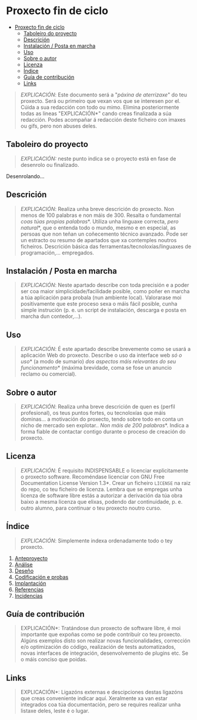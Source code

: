 # Proxecto fin de ciclo

- [Proxecto fin de ciclo](#proxecto-fin-de-ciclo)
  - [Taboleiro do proyecto](#taboleiro-do-proyecto)
  - [Descrición](#descrición)
  - [Instalación / Posta en marcha](#instalación--posta-en-marcha)
  - [Uso](#uso)
  - [Sobre o autor](#sobre-o-autor)
  - [Licenza](#licenza)
  - [Índice](#índice)
  - [Guía de contribución](#guía-de-contribución)
  - [Links](#links)

> *EXPLICACIÓN*: Este documento será a "*páxina de aterrizaxe*" do teu proxecto. Será ou primeiro que vexan vos que se interesen por el. Cúida a sua redacción con todo ou mimo. Elimina posteriormente todas as lineas "EXPLICACIÓN*" cando creas finalizada a súa redacción.
> Podes acompañar á redacción deste ficheiro con imaxes ou gifs, pero non abuses deles.

## Taboleiro do proyecto

> *EXPLICACIÓN:* neste punto indica se o proyecto está en fase de desenrolo ou finalizado.


Desenrolando...

## Descrición

> *EXPLICACIÓN*: Realiza unha breve descrición do proxecto. Non menos de 100 palabras e non máis de 300. Resalta o fundamental *coas túas propias palabras**. Utiliza unha linguaxe correcta, *pero natural**, que o entenda todo o mundo, mesmo e en especial, as persoas que non teñan un coñecemento técnico avanzado. Pode ser un estracto ou resumo de apartados que xa contemples noutros ficheiros.
> Descrición básica das ferramentas/tecnoloxías/linguaxes de programación,... empregados.

## Instalación / Posta en marcha

> *EXPLICACIÓN*: Neste apartado describe con toda precisión e a poder ser coa maior simplicidade/facilidade posible, como poñer en marcha a túa aplicación para probala (nun ambiente local). Valorarase moi positivamente que este proceso sexa o máis fácil posible, cunha simple instrución (p. e. un script de instalación, descarga e posta en marcha dun contedor,...).
>

## Uso

> *EXPLICACIÓN*: É este apartado describe brevemente como se usará a aplicación Web do proxecto. Describe o uso da interface web *só o uso** (a modo de sumario) *dos aspectos máis relevantes do seu funcionamento** (máxima brevidade, coma se fose un anuncio reclamo ou comercial).
>

## Sobre o autor

> *EXPLICACIÓN*: Realiza unha breve descrición de quen es (perfil profesional), os teus puntos fortes, ou tecnoloxías que máis dominas... a motivación do proxecto, tendo sobre todo en conta un nicho de mercado sen explotar.. *Non máis de 200 palabras**. Indica a forma fiable de contactar contigo durante o proceso de creación do proxecto.

## Licenza

> *EXPLICACIÓN*: É requisito INDISPENSABLE o licenciar explicitamente o proxecto software. Recoméndase licenciar con GNU Free Documentation License Version 1.3*. Crear un ficheiro `LICENSE` na raiz do repo, co teu ficheiro de licenza. Lembra que se empregas unha licenza de software libre estás a autorizar a derivación da túa obra baixo a mesma licenza que elixas, podendo dar continuidade, p. e. outro alumno, para continuar o teu proxecto noutro curso.

## Índice

> *EXPLICACIÓN*: Simplemente indexa ordenadamente todo o tey proxecto.

1. [Anteproyecto](doc/Anteproxecto.md)
2. [Análise](doc/Analise.md)
3. [Deseño](doc/Deseño.md)
4. [Codificación e probas](doc/Codificacion_e_probas.md)
5. [Implantación](doc/Implantación.md)
6. [Referencias](doc/Referencias.md)
7. [Incidencias](doc/Incidencias.md)

## Guía de contribución

> EXPLICACIÓN*: Tratándose dun proxecto de software libre, é moi importante que expoñas como se pode contribuír co teu proxecto. Algúns exemplos disto son realizar novas funcionalidades, corrección e/o optimización do código, realización de tests automatizados, novas interfaces de integración, desenvolvemento de plugins etc. Se o máis conciso que poidas.

## Links

> EXPLICACIÓN*: Ligazóns externas e descipciones destas ligazóns que creas conveniente indicar aquí. Xeralmente xa van estar integrados coa túa documentación, pero se requires realizar unha listaxe deles, leste é o lugar.
